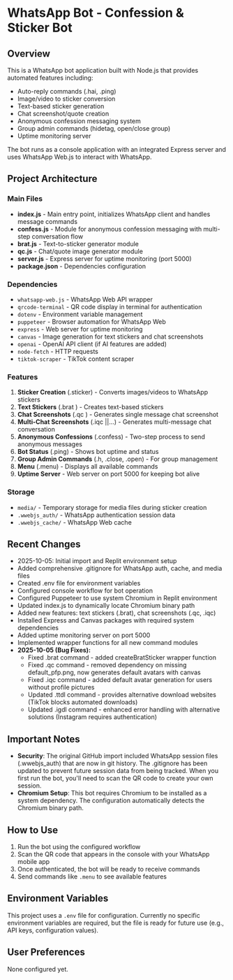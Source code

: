 # WhatsApp Bot - Confession & Sticker Bot

## Overview
This is a WhatsApp bot application built with Node.js that provides automated features including:
- Auto-reply commands (.hai, .ping)
- Image/video to sticker conversion
- Text-based sticker generation
- Chat screenshot/quote creation
- Anonymous confession messaging system
- Group admin commands (hidetag, open/close group)
- Uptime monitoring server

The bot runs as a console application with an integrated Express server and uses WhatsApp Web.js to interact with WhatsApp.

## Project Architecture

### Main Files
- **index.js** - Main entry point, initializes WhatsApp client and handles message commands
- **confess.js** - Module for anonymous confession messaging with multi-step conversation flow
- **brat.js** - Text-to-sticker generator module
- **qc.js** - Chat/quote image generator module
- **server.js** - Express server for uptime monitoring (port 5000)
- **package.json** - Dependencies configuration

### Dependencies
- `whatsapp-web.js` - WhatsApp Web API wrapper
- `qrcode-terminal` - QR code display in terminal for authentication
- `dotenv` - Environment variable management
- `puppeteer` - Browser automation for WhatsApp Web
- `express` - Web server for uptime monitoring
- `canvas` - Image generation for text stickers and chat screenshots
- `openai` - OpenAI API client (if AI features are added)
- `node-fetch` - HTTP requests
- `tiktok-scraper` - TikTok content scraper

### Features
1. **Sticker Creation** (.sticker) - Converts images/videos to WhatsApp stickers
2. **Text Stickers** (.brat <text>) - Creates text-based stickers
3. **Chat Screenshots** (.qc <message>) - Generates single message chat screenshot
4. **Multi-Chat Screenshots** (.iqc <msg1>|<msg2>|...) - Generates multi-message chat conversation
5. **Anonymous Confessions** (.confess) - Two-step process to send anonymous messages
6. **Bot Status** (.ping) - Shows bot uptime and status
7. **Group Admin Commands** (.h, .close, .open) - For group management
8. **Menu** (.menu) - Displays all available commands
9. **Uptime Server** - Web server on port 5000 for keeping bot alive

### Storage
- `media/` - Temporary storage for media files during sticker creation
- `.wwebjs_auth/` - WhatsApp authentication session data
- `.wwebjs_cache/` - WhatsApp Web cache

## Recent Changes
- 2025-10-05: Initial import and Replit environment setup
- Added comprehensive .gitignore for WhatsApp auth, cache, and media files
- Created .env file for environment variables
- Configured console workflow for bot operation
- Configured Puppeteer to use system Chromium in Replit environment
- Updated index.js to dynamically locate Chromium binary path
- Added new features: text stickers (.brat), chat screenshots (.qc, .iqc)
- Installed Express and Canvas packages with required system dependencies
- Added uptime monitoring server on port 5000
- Implemented wrapper functions for all new command modules
- **2025-10-05 (Bug Fixes):**
  - Fixed .brat command - added createBratSticker wrapper function
  - Fixed .qc command - removed dependency on missing default_pfp.png, now generates default avatars with canvas
  - Fixed .iqc command - added default avatar generation for users without profile pictures
  - Updated .ttdl command - provides alternative download websites (TikTok blocks automated downloads)
  - Updated .igdl command - enhanced error handling with alternative solutions (Instagram requires authentication)

## Important Notes
- **Security**: The original GitHub import included WhatsApp session files (.wwebjs_auth) that are now in git history. The .gitignore has been updated to prevent future session data from being tracked. When you first run the bot, you'll need to scan the QR code to create your own session.
- **Chromium Setup**: This bot requires Chromium to be installed as a system dependency. The configuration automatically detects the Chromium binary path.

## How to Use
1. Run the bot using the configured workflow
2. Scan the QR code that appears in the console with your WhatsApp mobile app
3. Once authenticated, the bot will be ready to receive commands
4. Send commands like `.menu` to see available features

## Environment Variables
This project uses a `.env` file for configuration. Currently no specific environment variables are required, but the file is ready for future use (e.g., API keys, configuration values).

## User Preferences
None configured yet.
